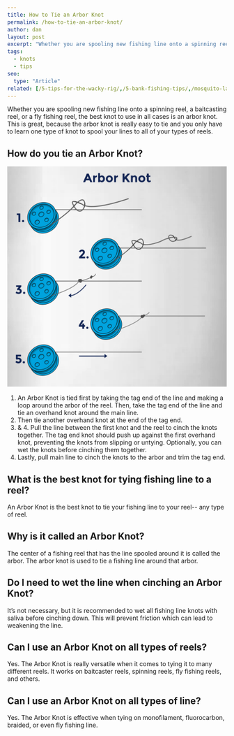 ```yaml
---
title: How to Tie an Arbor Knot
permalink: /how-to-tie-an-arbor-knot/
author: dan
layout: post
excerpt: "Whether you are spooling new fishing line onto a spinning reel, a baitcasting reel, or a fly fishing reel, the best knot to use in all cases is an arbor knot. This is great, because the arbor knot is really easy to tie and you only have to learn one type of knot to spool your lines to all of your types of reels."
tags:
  - knots
  - tips
seo:
  type: "Article"
related: [/5-tips-for-the-wacky-rig/,/5-bank-fishing-tips/,/mosquito-lake-2012/,]
---
```

Whether you are spooling new fishing line onto a spinning reel, a baitcasting reel, or a fly fishing reel, the best knot to use in all cases is an arbor knot. This is great, because the arbor knot is really easy to tie and you only have to learn one type of knot to spool your lines to all of your types of reels.

## How do you tie an Arbor Knot?

[![How to Tie an Arbor Knot](/images/knots/arbor-knot.jpg)](/images/knots/arbor-knot.jpg)

1. An Arbor Knot is tied first by taking the tag end of the line and making a loop around the arbor of the reel. Then, take the tag end of the line and tie an overhand knot around the main line.
2. Then tie another overhand knot at the end of the tag end.
3. & 4. Pull the line between the first knot and the reel to cinch the knots together. The tag end knot should push up against the first overhand knot, preventing the knots from slipping or untying. Optionally, you can wet the knots before cinching them together. 
5. Lastly, pull main line to cinch the knots to the arbor and trim the tag end.

## What is the best knot for tying fishing line to a reel?
An Arbor Knot is the best knot to tie your fishing line to your reel-- any type of reel.

## Why is it called an Arbor Knot?
The center of a fishing reel that has the line spooled around it is called the arbor. The arbor knot is used to tie a fishing line around that arbor.

## Do I need to wet the line when cinching an Arbor Knot?
It’s not necessary, but it is recommended to wet all fishing line knots with saliva before cinching down. This will prevent friction which can lead to weakening the line.

## Can I use an Arbor Knot on all types of reels?
Yes. The Arbor Knot is really versatile when it comes to tying it to many different reels. It works on baitcaster reels, spinning reels, fly fishing reels, and others.

## Can I use an Arbor Knot on all types of line?
Yes. The Arbor Knot is effective when tying on monofilament, fluorocarbon, braided, or even fly fishing line.
